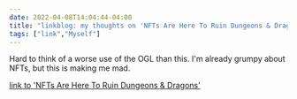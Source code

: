 ```yaml
---
date: 2022-04-08T14:04:44-04:00
title: "linkblog: my thoughts on 'NFTs Are Here To Ruin Dungeons & Dragons'"
tags: ["link","Myself"]
---
```

Hard to think of a worse use of the OGL than this. I'm already grumpy about NFTs, but this is making me mad.
 
[link to 'NFTs Are Here To Ruin Dungeons & Dragons'](https://gizmodo.com/dungeons-dragons-nft-gripnr-blockchain-dnd-ttrpg-1848686984)

